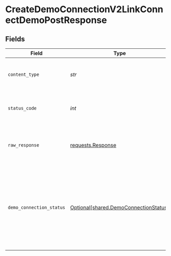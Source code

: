 # CreateDemoConnectionV2LinkConnectDemoPostResponse


## Fields

| Field                                                                                                   | Type                                                                                                    | Required                                                                                                | Description                                                                                             | Example                                                                                                 |
| ------------------------------------------------------------------------------------------------------- | ------------------------------------------------------------------------------------------------------- | ------------------------------------------------------------------------------------------------------- | ------------------------------------------------------------------------------------------------------- | ------------------------------------------------------------------------------------------------------- |
| `content_type`                                                                                          | *str*                                                                                                   | :heavy_check_mark:                                                                                      | HTTP response content type for this operation                                                           |                                                                                                         |
| `status_code`                                                                                           | *int*                                                                                                   | :heavy_check_mark:                                                                                      | HTTP response status code for this operation                                                            |                                                                                                         |
| `raw_response`                                                                                          | [requests.Response](https://requests.readthedocs.io/en/latest/api/#requests.Response)                   | :heavy_check_mark:                                                                                      | Raw HTTP response; suitable for custom response parsing                                                 |                                                                                                         |
| `demo_connection_status`                                                                                | [Optional[shared.DemoConnectionStatus]](../../models/shared/democonnectionstatus.md)                    | :heavy_minus_sign:                                                                                      | Successful Response                                                                                     | {<br/>"success": true,<br/>"detail": "Connected user 37c9c3fa-49e8-4d60-8cc8-328cba420f30 to provider fitbit"<br/>} |